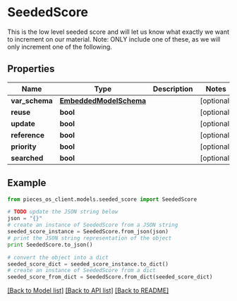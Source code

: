 # SeededScore

This is the low level seeded score and will let us know what exactly we want to increment on our material.  Note: ONLY include one of these, as we will only increment one of the following.

## Properties
Name | Type | Description | Notes
------------ | ------------- | ------------- | -------------
**var_schema** | [**EmbeddedModelSchema**](EmbeddedModelSchema.md) |  | [optional] 
**reuse** | **bool** |  | [optional] 
**update** | **bool** |  | [optional] 
**reference** | **bool** |  | [optional] 
**priority** | **bool** |  | [optional] 
**searched** | **bool** |  | [optional] 

## Example

```python
from pieces_os_client.models.seeded_score import SeededScore

# TODO update the JSON string below
json = "{}"
# create an instance of SeededScore from a JSON string
seeded_score_instance = SeededScore.from_json(json)
# print the JSON string representation of the object
print SeededScore.to_json()

# convert the object into a dict
seeded_score_dict = seeded_score_instance.to_dict()
# create an instance of SeededScore from a dict
seeded_score_from_dict = SeededScore.from_dict(seeded_score_dict)
```
[[Back to Model list]](../README.md#documentation-for-models) [[Back to API list]](../README.md#documentation-for-api-endpoints) [[Back to README]](../README.md)


